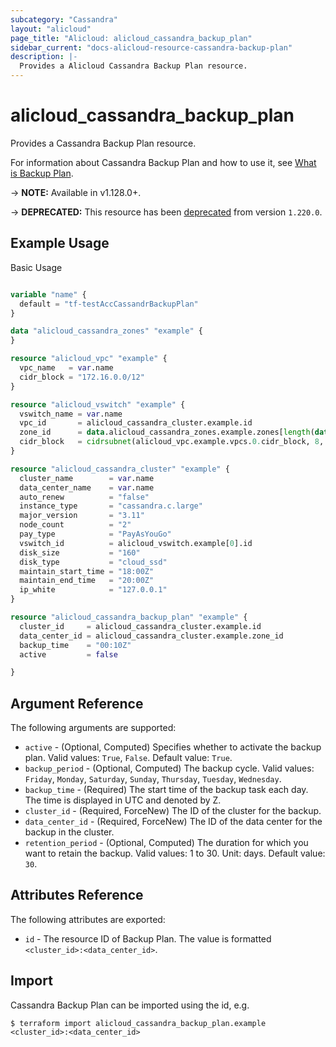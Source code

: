 ```yaml
---
subcategory: "Cassandra"
layout: "alicloud"
page_title: "Alicloud: alicloud_cassandra_backup_plan"
sidebar_current: "docs-alicloud-resource-cassandra-backup-plan"
description: |-
  Provides a Alicloud Cassandra Backup Plan resource.
---
```


# alicloud\_cassandra\_backup\_plan

Provides a Cassandra Backup Plan resource.

For information about Cassandra Backup Plan and how to use it, see [What is Backup Plan](https://www.alibabacloud.com/help/doc-detail/157522.htm).

-> **NOTE:** Available in v1.128.0+.

-> **DEPRECATED:**  This resource has been [deprecated](https://www.alibabacloud.com/help/en/apsaradb-for-cassandra/latest/cassandra-delisting-notice) from version `1.220.0`.

## Example Usage

Basic Usage

```terraform

variable "name" {
  default = "tf-testAccCassandrBackupPlan"
}

data "alicloud_cassandra_zones" "example" {
}

resource "alicloud_vpc" "example" {
  vpc_name   = var.name
  cidr_block = "172.16.0.0/12"
}

resource "alicloud_vswitch" "example" {
  vswitch_name = var.name
  vpc_id       = alicloud_cassandra_cluster.example.id
  zone_id      = data.alicloud_cassandra_zones.example.zones[length(data.alicloud_cassandra_zones.example.ids) + (-1)].id
  cidr_block   = cidrsubnet(alicloud_vpc.example.vpcs.0.cidr_block, 8, 4)
}

resource "alicloud_cassandra_cluster" "example" {
  cluster_name        = var.name
  data_center_name    = var.name
  auto_renew          = "false"
  instance_type       = "cassandra.c.large"
  major_version       = "3.11"
  node_count          = "2"
  pay_type            = "PayAsYouGo"
  vswitch_id          = alicloud_vswitch.example[0].id
  disk_size           = "160"
  disk_type           = "cloud_ssd"
  maintain_start_time = "18:00Z"
  maintain_end_time   = "20:00Z"
  ip_white            = "127.0.0.1"
}

resource "alicloud_cassandra_backup_plan" "example" {
  cluster_id     = alicloud_cassandra_cluster.example.id
  data_center_id = alicloud_cassandra_cluster.example.zone_id
  backup_time    = "00:10Z"
  active         = false

}

```

## Argument Reference

The following arguments are supported:

* `active` - (Optional, Computed) Specifies whether to activate the backup plan. Valid values: `True`, `False`. Default value: `True`.
* `backup_period` - (Optional, Computed) The backup cycle. Valid values: `Friday`, `Monday`, `Saturday`, `Sunday`, `Thursday`, `Tuesday`, `Wednesday`.
* `backup_time` - (Required) The start time of the backup task each day. The time is displayed in UTC and denoted by Z.
* `cluster_id` - (Required, ForceNew) The ID of the cluster for the backup.
* `data_center_id` - (Required, ForceNew) The ID of the data center for the backup in the cluster.
* `retention_period` - (Optional, Computed) The duration for which you want to retain the backup. Valid values: 1 to 30. Unit: days. Default value: `30`.

## Attributes Reference

The following attributes are exported:

* `id` - The resource ID of Backup Plan. The value is formatted `<cluster_id>:<data_center_id>`.

## Import

Cassandra Backup Plan can be imported using the id, e.g.

```shell
$ terraform import alicloud_cassandra_backup_plan.example <cluster_id>:<data_center_id>
```
